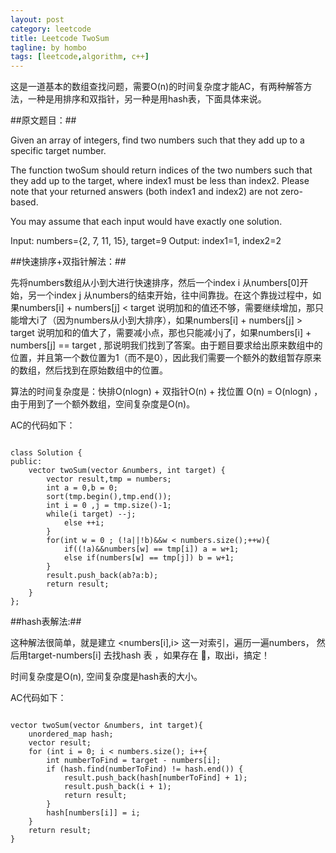 ```yaml
---
layout: post
category: leetcode
title: Leetcode TwoSum
tagline: by hombo
tags: [leetcode,algorithm, c++]
---
```

这是一道基本的数组查找问题，需要O(n)的时间复杂度才能AC，有两种解答方法，一种是用排序和双指针，另一种是用hash表，下面具体来说。

<!--more-->

##原文题目：##

Given an array of integers, find two numbers such that they add up to a specific target number.

The function twoSum should return indices of the two numbers such that they add up to the target, where index1 must be less than index2. Please note that your returned answers (both index1 and index2) are not zero-based.

You may assume that each input would have exactly one solution.

Input: numbers={2, 7, 11, 15}, target=9
Output: index1=1, index2=2


##快速排序+双指针解法：##

先将numbers数组从小到大进行快速排序，然后一个index i 从numbers[0]开始，另一个index j 从numbers的结束开始，往中间靠拢。在这个靠拢过程中，如果numbers[i] + numbers[j] < target 说明加和的值还不够，需要继续增加，那只能增大i了（因为numbers从小到大排序），如果numbers[i] + numbers[j] > target 说明加和的值大了，需要减小点，那也只能减小j了，如果numbers[i] + numbers[j] == target , 那说明我们找到了答案。由于题目要求给出原来数组中的位置，并且第一个数位置为1（而不是0），因此我们需要一个额外的数组暂存原来的数组，然后找到在原始数组中的位置。

算法的时间复杂度是：快排O(nlogn) + 双指针O(n) + 找位置 O(n)  = O(nlogn) ，由于用到了一个额外数组，空间复杂度是O(n)。

AC的代码如下：
<pre><code>
class Solution {
public:
    vector<int> twoSum(vector<int> &numbers, int target) {
        vector<int> result,tmp = numbers;
        int a = 0,b = 0;
        sort(tmp.begin(),tmp.end());
        int i = 0 ,j = tmp.size()-1;
        while(i<j){
            if(tmp[i]+tmp[j] == target) break;
            else if (tmp[i]+tmp[j] > target) --j;
            else ++i;
        }
        for(int w = 0 ; (!a||!b)&&w < numbers.size();++w){
            if((!a)&&numbers[w] == tmp[i]) a = w+1;
            else if(numbers[w] == tmp[j]) b = w+1;
        }
        result.push_back(a<b?a:b);
        result.push_back(a>b?a:b);
        return result;
    }
};
</code></pre>

##hash表解法:##

这种解法很简单，就是建立 <numbers[i],i> 这一对索引，遍历一遍numbers， 然后用target-numbers[i] 去找hash 表 ，如果存在 ，取出i，搞定！

时间复杂度是O(n), 空间复杂度是hash表的大小。

AC代码如下：

<pre><code>
vector<int> twoSum(vector<int> &numbers, int target){
    unordered_map<int, int> hash;
    vector<int> result;
    for (int i = 0; i < numbers.size(); i++{
        int numberToFind = target - numbers[i];
        if (hash.find(numberToFind) != hash.end()) {
            result.push_back(hash[numberToFind] + 1);
            result.push_back(i + 1);            
            return result;
        }
        hash[numbers[i]] = i;
    }
    return result;
}</code></pre>

